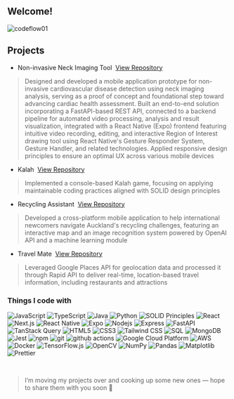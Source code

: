 <!-- <h1><img src="https://emojis.slackmojis.com/emojis/images/1531849430/4246/blob-sunglasses.gif?1531849430" width="30"/> Hey there! Great to see you!</h1> -->
<h2>Welcome!</h2>

<p align="left"> <img src="https://komarev.com/ghpvc/?username=codeflow01&label=Profile%20Views&color=0e75b6&style=flat-square" alt="codeflow01" /> </p>


<h2>Projects</h2>

- Non-invasive Neck Imaging Tool &nbsp;<a href="https://github.com/codeflow01/The_Non-Invasive_Neck_Imaging_Tool_Project">View Repository</a>
> Designed and developed a mobile application prototype for non-invasive cardiovascular disease detection using neck imaging analysis, serving as a proof of concept and foundational step toward advancing cardiac health assessment. Built an end-to-end solution incorporating a FastAPI-based REST API, connected to a backend pipeline for automated video processing, analysis and result visualization, integrated with a React Native (Expo) frontend featuring intuitive video recording, editing, and interactive Region of Interest drawing tool using React Native's Gesture Responder System, Gesture Handler, and related technologies. Applied responsive design principles to ensure an optimal UX across various mobile devices

- Kalah &nbsp;<a href="https://github.com/codeflow01/Java_Game">View Repository</a>
> Implemented a console-based Kalah game, focusing on applying maintainable coding practices aligned with SOLID design principles

- Recycling Assistant &nbsp;<a href="https://github.com/codeflow01/RecyclingAssistant">View Repository</a>
> Developed a cross-platform mobile application to help international newcomers navigate Auckland's recycling challenges, featuring an interactive map and an image recognition system powered by OpenAI API and a machine learning module

- Travel Mate &nbsp;<a href="https://github.com/codeflow01/Travelmate">View Repository</a>
> Leveraged Google Places API for geolocation data and processed it through Rapid API to deliver real-time, location-based travel information, including restaurants and attractions


<h3>Things I code with</h3>
<p>
<img alt="JavaScript" src="https://img.shields.io/badge/-JavaScript-F7DF1E?style=flat-square&logo=javascript&logoColor=white" />
<img alt="TypeScript" src="https://img.shields.io/badge/-TypeScript-007ACC?style=flat-square&logo=typescript&logoColor=white" />
<img alt="Java" src="https://img.shields.io/badge/-Java-007396?style=flat-square&logo=java&logoColor=white" />
<img alt="Python" src="https://img.shields.io/badge/-Python-3776AB?style=flat-square&logo=python&logoColor=white" />
<img alt="SOLID Principles" src="https://img.shields.io/badge/-SOLID%20Principles-F44A4A?style=flat-square&logo=code&logoColor=white" /> 
<img alt="React" src="https://img.shields.io/badge/-React-45b8d8?style=flat-square&logo=react&logoColor=white" />
<img alt="Next.js" src="https://img.shields.io/badge/-Next.js-000000?style=flat-square&logo=next.js&logoColor=white" />
<img alt="React Native" src="https://img.shields.io/badge/-React%20Native-20238a?style=flat-square&logo=react&logoColor=white" />
<img alt="Expo" src="https://img.shields.io/badge/-Expo-000020?style=flat-square&logo=expo&logoColor=white" />
<img alt="Nodejs" src="https://img.shields.io/badge/-Nodejs-43853d?style=flat-square&logo=Node.js&logoColor=white" />
<img alt="Express" src="https://img.shields.io/badge/-Express-000000?style=flat-square&logo=express&logoColor=white" />
<img alt="FastAPI" src="https://img.shields.io/badge/-FastAPI-009688?style=flat-square&logo=fastapi&logoColor=white" />
<img alt="TanStack Query" src="https://img.shields.io/badge/-TanStack%20Query-FF4154?style=flat-square&logo=react-query&logoColor=white" />  
<img alt="HTML5" src="https://img.shields.io/badge/-HTML5-E34F26?style=flat-square&logo=html5&logoColor=white" />
<img alt="CSS3" src="https://img.shields.io/badge/-CSS3-1572B6?style=flat-square&logo=css3&logoColor=white" />
<img alt="Tailwind CSS" src="https://img.shields.io/badge/-Tailwind%20CSS-06B6D4?style=flat-square&logo=tailwind-css&logoColor=white" />
<img alt="SQL" src="https://img.shields.io/badge/-SQL-4479A1?style=flat-square&logo=mysql&logoColor=white" />
<img alt="MongoDB" src="https://img.shields.io/badge/-MongoDB-13aa52?style=flat-square&logo=mongodb&logoColor=white" />
<img alt="Jest" src="https://img.shields.io/badge/-Jest-C21325?style=flat-square&logo=jest&logoColor=white" />
<img alt="npm" src="https://img.shields.io/badge/-NPM-CB3837?style=flat-square&logo=npm&logoColor=white" />
<img alt="git" src="https://img.shields.io/badge/-Git-F05032?style=flat-square&logo=git&logoColor=white" />
<img alt="github actions" src="https://img.shields.io/badge/-Github_Actions-2088FF?style=flat-square&logo=github-actions&logoColor=white" /> 
<img alt="Google Cloud Platform" src="https://img.shields.io/badge/-Google_Cloud_Platform-1a73e8?style=flat-square&logo=google-cloud&logoColor=white" />
<img alt="AWS" src="https://img.shields.io/badge/-AWS-232F3E?style=flat-square&logo=amazon-aws&logoColor=white" />
<img alt="Docker" src="https://img.shields.io/badge/-Docker-2496ED?style=flat-square&logo=docker&logoColor=white" />
<img alt="TensorFlow.js" src="https://img.shields.io/badge/-TensorFlow.js-FF6F00?style=flat-square&logo=tensorflow&logoColor=white" />
<img alt="OpenCV" src="https://img.shields.io/badge/-OpenCV-5C3EE8?style=flat-square&logo=opencv&logoColor=white" />
<img alt="NumPy" src="https://img.shields.io/badge/-NumPy-013243?style=flat-square&logo=numpy&logoColor=white" />
<img alt="Pandas" src="https://img.shields.io/badge/-Pandas-150458?style=flat-square&logo=pandas&logoColor=white" />
<img alt="Matplotlib" src="https://img.shields.io/badge/-Matplotlib-11557C?style=flat-square&logo=plotly&logoColor=white" />
<img alt="Prettier" src="https://img.shields.io/badge/-Prettier-F7B93E?style=flat-square&logo=prettier&logoColor=white" />  
</p>

<br>

>I’m moving my projects over and cooking up some new ones — hope to share them with you soon :rocket:
